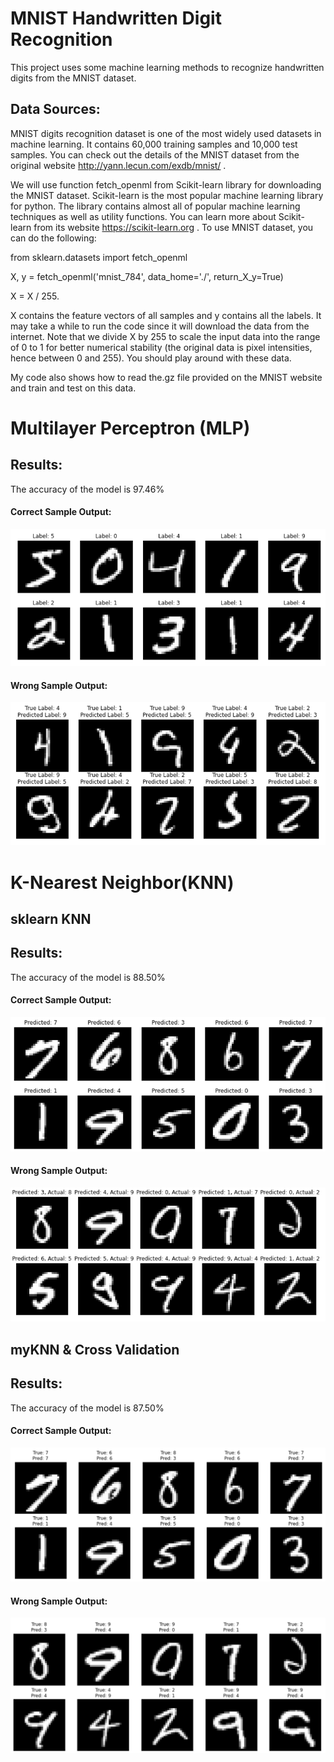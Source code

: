 # MNIST Handwritten Digit Recognition

This project uses some machine learning methods to recognize handwritten digits from the MNIST dataset.

## Data Sources:
MNIST digits recognition dataset is one of the most widely used datasets in machine learning. It contains 60,000 training samples and 10,000 test samples. You can check out the details of the MNIST dataset from the original website http://yann.lecun.com/exdb/mnist/ .

We will use function fetch_openml from Scikit-learn library for downloading the MNIST dataset. Scikit-learn is the most popular machine learning library for python. The library contains almost all of popular machine learning techniques as well as utility functions. You can learn more about Scikit-learn from its website https://scikit-learn.org . To use MNIST dataset, you can do the following:

from sklearn.datasets import fetch_openml

X, y = fetch_openml('mnist_784', data_home='./', return_X_y=True)

X = X / 255.

X contains the feature vectors of all samples and y contains all the labels. It may take a while to run the code since it will download the data from the internet. Note that we divide X by 255 to scale the input data into the range of 0 to 1 for better numerical stability (the original data is pixel intensities, hence between 0 and 255). You should play around with these data. 

My code also shows how to read the.gz file provided on the MNIST website and train and test on this data.

# Multilayer Perceptron (MLP)

## Results:
The accuracy of the model is 97.46%
#### Correct Sample Output:
![Correct](image/Correct.png) 
#### Wrong Sample Output:
![Wrong](image/Wrong.png)

# K-Nearest Neighbor(KNN)

## sklearn KNN

## Results:
The accuracy of the model is 88.50%
#### Correct Sample Output:
![Correct](image/K1.png) 
#### Wrong Sample Output:
![Wrong](image/K2.png)

## myKNN & Cross Validation

## Results:
The accuracy of the model is 87.50%
#### Correct Sample Output:
![Correct](image/mK1.png) 
#### Wrong Sample Output:
![Wrong](image/mK2.png)